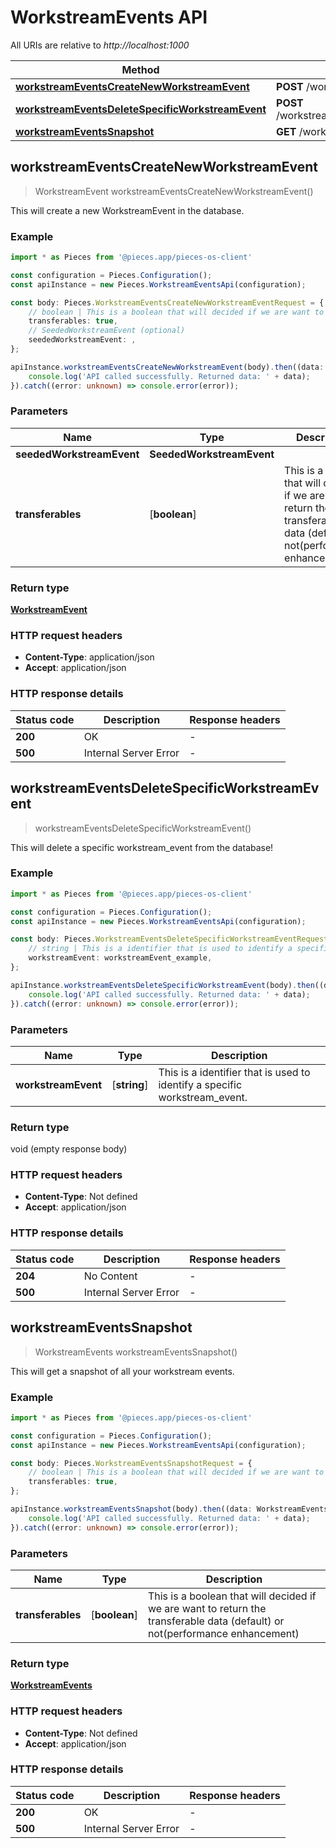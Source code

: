 # WorkstreamEvents API

All URIs are relative to *http://localhost:1000*

Method | HTTP request
------------- | -------------
[**workstreamEventsCreateNewWorkstreamEvent**](WorkstreamEventsApi#workstreameventscreatenewworkstreamevent) | **POST** /workstream_events/create
[**workstreamEventsDeleteSpecificWorkstreamEvent**](WorkstreamEventsApi#workstreameventsdeletespecificworkstreamevent) | **POST** /workstream_events/\{workstream_event\}/delete
[**workstreamEventsSnapshot**](WorkstreamEventsApi#workstreameventssnapshot) | **GET** /workstream_events


## **workstreamEventsCreateNewWorkstreamEvent**
> WorkstreamEvent workstreamEventsCreateNewWorkstreamEvent()

This will create a new WorkstreamEvent in the database.

### Example

```typescript
import * as Pieces from '@pieces.app/pieces-os-client'

const configuration = Pieces.Configuration();
const apiInstance = new Pieces.WorkstreamEventsApi(configuration);

const body: Pieces.WorkstreamEventsCreateNewWorkstreamEventRequest = {
    // boolean | This is a boolean that will decided if we are want to return the transferable data (default) or not(performance enhancement) (optional)
    transferables: true,
    // SeededWorkstreamEvent (optional)
    seededWorkstreamEvent: ,
};

apiInstance.workstreamEventsCreateNewWorkstreamEvent(body).then((data: WorkstreamEvent) => {
    console.log('API called successfully. Returned data: ' + data);
}).catch((error: unknown) => console.error(error));
```

### Parameters

Name | Type | Description
------------- | ------------- | ------------- 
 **seededWorkstreamEvent** | **SeededWorkstreamEvent**|  |
 **transferables** | [**boolean**] | This is a boolean that will decided if we are want to return the transferable data (default) or not(performance enhancement) | (optional) defaults to undefined


### Return type

[**WorkstreamEvent**](../models/WorkstreamEvent)

### HTTP request headers

- **Content-Type**: application/json
- **Accept**: application/json


### HTTP response details
| Status code | Description | Response headers
|-------------|-------------|------------------
**200** | OK |  -  |
**500** | Internal Server Error |  -  |

## **workstreamEventsDeleteSpecificWorkstreamEvent**
> workstreamEventsDeleteSpecificWorkstreamEvent()

This will delete a specific workstream_event from the database!

### Example

```typescript
import * as Pieces from '@pieces.app/pieces-os-client'

const configuration = Pieces.Configuration();
const apiInstance = new Pieces.WorkstreamEventsApi(configuration);

const body: Pieces.WorkstreamEventsDeleteSpecificWorkstreamEventRequest = {
    // string | This is a identifier that is used to identify a specific workstream_event.
    workstreamEvent: workstreamEvent_example,
};

apiInstance.workstreamEventsDeleteSpecificWorkstreamEvent(body).then((data: void (empty response body)) => {
    console.log('API called successfully. Returned data: ' + data);
}).catch((error: unknown) => console.error(error));
```

### Parameters

Name | Type | Description
------------- | ------------- | ------------- 
 **workstreamEvent** | [**string**] | This is a identifier that is used to identify a specific workstream_event. | defaults to undefined


### Return type

void (empty response body)

### HTTP request headers

- **Content-Type**: Not defined
- **Accept**: application/json


### HTTP response details
| Status code | Description | Response headers
|-------------|-------------|------------------
**204** | No Content |  -  |
**500** | Internal Server Error |  -  |

## **workstreamEventsSnapshot**
> WorkstreamEvents workstreamEventsSnapshot()

This will get a snapshot of all your workstream events.

### Example

```typescript
import * as Pieces from '@pieces.app/pieces-os-client'

const configuration = Pieces.Configuration();
const apiInstance = new Pieces.WorkstreamEventsApi(configuration);

const body: Pieces.WorkstreamEventsSnapshotRequest = {
    // boolean | This is a boolean that will decided if we are want to return the transferable data (default) or not(performance enhancement) (optional)
    transferables: true,
};

apiInstance.workstreamEventsSnapshot(body).then((data: WorkstreamEvents) => {
    console.log('API called successfully. Returned data: ' + data);
}).catch((error: unknown) => console.error(error));
```

### Parameters

Name | Type | Description
------------- | ------------- | ------------- 
 **transferables** | [**boolean**] | This is a boolean that will decided if we are want to return the transferable data (default) or not(performance enhancement) | (optional) defaults to undefined


### Return type

[**WorkstreamEvents**](../models/WorkstreamEvents)

### HTTP request headers

- **Content-Type**: Not defined
- **Accept**: application/json


### HTTP response details
| Status code | Description | Response headers
|-------------|-------------|------------------
**200** | OK |  -  |
**500** | Internal Server Error |  -  |


